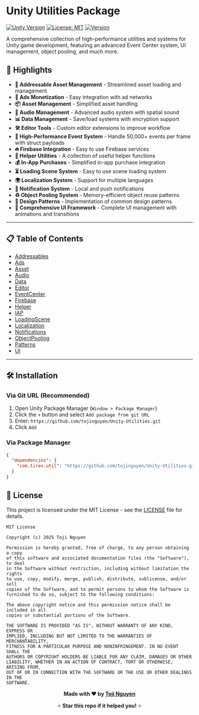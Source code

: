# Unity Utilities Package

[![Unity Version](https://img.shields.io/badge/Unity-2022.3%2B-blue.svg)](https://unity3d.com/)
[![License: MIT](https://img.shields.io/badge/License-MIT-yellow.svg)](https://opensource.org/licenses/MIT)
[![Version](https://img.shields.io/badge/Version-1.2.1-green.svg)](https://github.com/tojinguyen/Unity-Utilities)

A comprehensive collection of high-performance utilities and systems for Unity game development, featuring an advanced Event Center system, UI management, object pooling, and much more.

## 🚀 **Highlights**

- **🔄 Addressable Asset Management** - Streamlined asset loading and management
- **📱 Ads Monetization** - Easy integration with ad networks
- **📦 Asset Management** - Simplified asset handling
- **🎵 Audio Management** - Advanced audio system with spatial sound
- **📊 Data Management** - Save/load systems with encryption support
- **🛠️ Editor Tools** - Custom editor extensions to improve workflow
- **🎯 High-Performance Event System** - Handle 50,000+ events per frame with struct payloads
- **🔥 Firebase Integration** - Easy to use Firebase services
- **🤝 Helper Utilities** - A collection of useful helper functions
- **💰 In-App Purchases** - Simplified in-app purchase integration
- **⏳ Loading Scene System** - Easy to use scene loading system
- **🌍 Localization System** - Support for multiple languages
- **🔔 Notification System** - Local and push notifications
- **♻️ Object Pooling System** - Memory-efficient object reuse patterns
- **🎨 Design Patterns** - Implementation of common design patterns
- **🎨 Comprehensive UI Framework** - Complete UI management with animations and transitions

---

## 📋 **Table of Contents**

- [Addressables](./Assets/Utils/Addressables/README.md)
- [Ads](./Assets/Utils/Ads/README.md)
- [Asset](./Assets/Utils/Asset/README.md)
- [Audio](./Assets/Utils/Audio/README.md)
- [Data](./Assets/Utils/Data/README.md)
- [Editor](./Assets/Utils/Editor/README.md)
- [EventCenter](./Assets/Utils/EventCenter/README.md)
- [Firebase](./Assets/Utils/Firebase/README.md)
- [Helper](./Assets/Utils/Helper/README.md)
- [IAP](./Assets/Utils/IAP/README.md)
- [LoadingScene](./Assets/Utils/LoadingScene/README.md)
- [Localization](./Assets/Utils/Localization/README.md)
- [Notifications](./Assets/Utils/Notifications/README.md)
- [ObjectPooling](./Assets/Utils/ObjectPooling/README.md)
- [Patterns](./Assets/Utils/Patterns/README.md)
- [UI](./Assets/Utils/UI/README.md)

---

## 🛠️ **Installation**

### **Via Git URL (Recommended)**

1. Open Unity Package Manager (`Window > Package Manager`)
2. Click the `+` button and select `Add package from git URL`
3. Enter: `https://github.com/tojinguyen/Unity-Utilities.git`
4. Click `Add`

### **Via Package Manager**

```json
{
  "dependencies": {
    "com.tirex.util": "https://github.com/tojinguyen/Unity-Utilities.git"
  }
}
```

## 📝 **License**

This project is licensed under the MIT License - see the [LICENSE](LICENSE) file for details.

```
MIT License

Copyright (c) 2025 Toji Nguyen

Permission is hereby granted, free of charge, to any person obtaining a copy
of this software and associated documentation files (the "Software"), to deal
in the Software without restriction, including without limitation the rights
to use, copy, modify, merge, publish, distribute, sublicense, and/or sell
copies of the Software, and to permit persons to whom the Software is
furnished to do so, subject to the following conditions:

The above copyright notice and this permission notice shall be included in all
copies or substantial portions of the Software.

THE SOFTWARE IS PROVIDED "AS IS", WITHOUT WARRANTY OF ANY KIND, EXPRESS OR
IMPLIED, INCLUDING BUT NOT LIMITED TO THE WARRANTIES OF MERCHANTABILITY,
FITNESS FOR A PARTICULAR PURPOSE AND NONINFRINGEMENT. IN NO EVENT SHALL THE
AUTHORS OR COPYRIGHT HOLDERS BE LIABLE FOR ANY CLAIM, DAMAGES OR OTHER
LIABILITY, WHETHER IN AN ACTION OF CONTRACT, TORT OR OTHERWISE, ARISING FROM,
OUT OF OR IN CONNECTION WITH THE SOFTWARE OR THE USE OR OTHER DEALINGS IN THE
SOFTWARE.
```

<div align="center">

**Made with ❤️ by [Toji Nguyen](https://github.com/tojinguyen)**

⭐ **Star this repo if it helped you!** ⭐

</div>